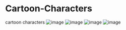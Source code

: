 # Cartoon-Characters
cartoon characters
![image](https://user-images.githubusercontent.com/112661561/210830631-0917b5ca-d4d9-4323-a115-5eb51414c5cb.png)
![image](https://user-images.githubusercontent.com/112661561/210830693-cb3271f8-af99-4761-818f-56fd18a29c0e.png)
![image](https://user-images.githubusercontent.com/112661561/210830773-da6a6cf9-649a-4824-8e6a-9fffc30c91bc.png)
![image](https://user-images.githubusercontent.com/112661561/210830832-e7a5a54b-e03f-4a10-a9da-bd4bd1d92896.png)

